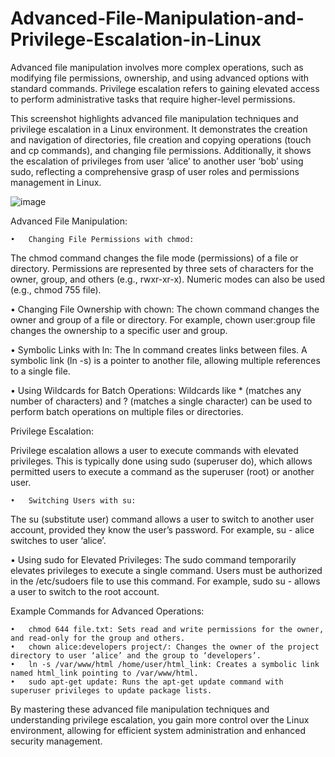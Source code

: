 # Advanced-File-Manipulation-and-Privilege-Escalation-in-Linux

Advanced file manipulation involves more complex operations, such as modifying file permissions, ownership, and using advanced options with standard commands. Privilege escalation refers to gaining elevated access to perform administrative tasks that require higher-level permissions.


This screenshot highlights advanced file manipulation techniques and privilege escalation in a Linux environment. It demonstrates the creation and navigation of directories, file creation and copying operations (touch and cp commands), and changing file permissions. Additionally, it shows the escalation of privileges from user ‘alice’ to another user ‘bob’ using sudo, reflecting a comprehensive grasp of user roles and permissions management in Linux.

![image](https://github.com/user-attachments/assets/0f804a32-ffee-4fc0-95af-ac99b4d73b39)

Advanced File Manipulation:

	•	Changing File Permissions with chmod:
The chmod command changes the file mode (permissions) of a file or directory. Permissions are represented by three sets of characters for the owner, group, and others (e.g., rwxr-xr-x). Numeric modes can also be used (e.g., chmod 755 file).
	
 •	Changing File Ownership with chown:
The chown command changes the owner and group of a file or directory. For example, chown user:group file changes the ownership to a specific user and group.
	
 •	Symbolic Links with ln:
The ln command creates links between files. A symbolic link (ln -s) is a pointer to another file, allowing multiple references to a single file.

 •	Using Wildcards for Batch Operations:
Wildcards like * (matches any number of characters) and ? (matches a single character) can be used to perform batch operations on multiple files or directories.

Privilege Escalation:

Privilege escalation allows a user to execute commands with elevated privileges. This is typically done using sudo (superuser do), which allows permitted users to execute a command as the superuser (root) or another user.

	•	Switching Users with su:
The su (substitute user) command allows a user to switch to another user account, provided they know the user’s password. For example, su - alice switches to user ‘alice’.
	
 •	Using sudo for Elevated Privileges:
The sudo command temporarily elevates privileges to execute a single command. Users must be authorized in the /etc/sudoers file to use this command. For example, sudo su - allows a user to switch to the root account.

Example Commands for Advanced Operations:

	•	chmod 644 file.txt: Sets read and write permissions for the owner, and read-only for the group and others.
	•	chown alice:developers project/: Changes the owner of the project directory to user ‘alice’ and the group to ‘developers’.
	•	ln -s /var/www/html /home/user/html_link: Creates a symbolic link named html_link pointing to /var/www/html.
	•	sudo apt-get update: Runs the apt-get update command with superuser privileges to update package lists.

By mastering these advanced file manipulation techniques and understanding privilege escalation, you gain more control over the Linux environment, allowing for efficient system administration and enhanced security management.
